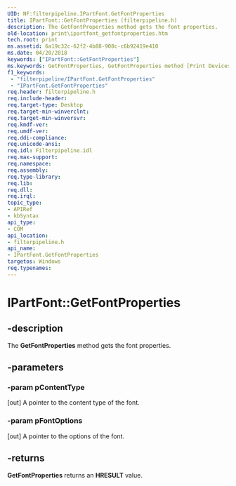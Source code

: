 ```yaml
---
UID: NF:filterpipeline.IPartFont.GetFontProperties
title: IPartFont::GetFontProperties (filterpipeline.h)
description: The GetFontProperties method gets the font properties.
old-location: print\ipartfont_getfontproperties.htm
tech.root: print
ms.assetid: 6a19c32c-62f2-4b88-908c-c6b92419e410
ms.date: 04/20/2018
keywords: ["IPartFont::GetFontProperties"]
ms.keywords: GetFontProperties, GetFontProperties method [Print Devices], GetFontProperties method [Print Devices],IPartFont interface, IPartFont interface [Print Devices],GetFontProperties method, IPartFont.GetFontProperties, IPartFont::GetFontProperties, filterpipeline/IPartFont::GetFontProperties, filterpipeline_a84d2506-3e75-4dc9-ad3e-ef481bd2fd20.xml, print.ipartfont_getfontproperties
f1_keywords:
 - "filterpipeline/IPartFont.GetFontProperties"
 - "IPartFont.GetFontProperties"
req.header: filterpipeline.h
req.include-header: 
req.target-type: Desktop
req.target-min-winverclnt: 
req.target-min-winversvr: 
req.kmdf-ver: 
req.umdf-ver: 
req.ddi-compliance: 
req.unicode-ansi: 
req.idl: Filterpipeline.idl
req.max-support: 
req.namespace: 
req.assembly: 
req.type-library: 
req.lib: 
req.dll: 
req.irql: 
topic_type:
- APIRef
- kbSyntax
api_type:
- COM
api_location:
- filterpipeline.h
api_name:
- IPartFont.GetFontProperties
targetos: Windows
req.typenames: 
---
```


# IPartFont::GetFontProperties


## -description


The <b>GetFontProperties</b> method gets the font properties.


## -parameters




### -param pContentType 
[out]
A pointer to the content type of the font.


### -param pFontOptions 
[out]
A pointer to the options of the font.


## -returns



<b>GetFontProperties</b> returns an <b>HRESULT</b> value.



